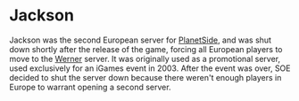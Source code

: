 # Jackson

Jackson was the second European server for [PlanetSide](../../PlanetSide.md), and was
shut down shortly after the release of the game, forcing all European players to
move to the [Werner](Werner.md) server. It was originally used as a promotional
server, used exclusively for an iGames event in 2003. After the event was over,
SOE decided to shut the server down because there weren't enough players in
Europe to warrant opening a second server.
